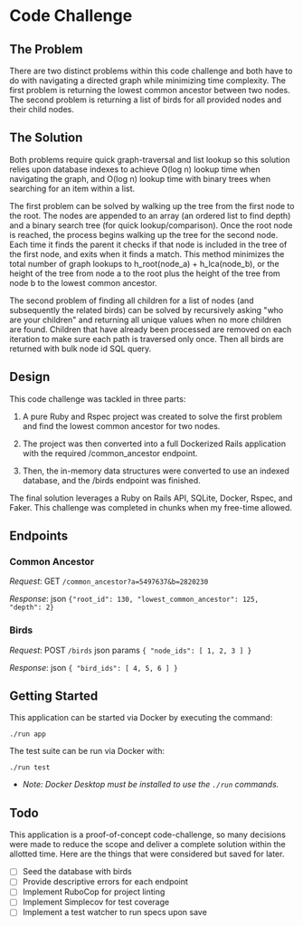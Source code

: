 # Code Challenge

## The Problem

There are two distinct problems within this code challenge and both have to do
with navigating a directed graph while minimizing time complexity. The first
problem is returning the lowest common ancestor between two nodes. The second
problem is returning a list of birds for all provided nodes and their child
nodes.

## The Solution

Both problems require quick graph-traversal and list lookup so this solution
relies upon database indexes to achieve O(log n) lookup time when navigating
the graph, and O(log n) lookup time with binary trees when searching for an
item within a list.

The first problem can be solved by walking up the tree from the first node to
the root. The nodes are appended to an array (an ordered list to find depth)
and a binary search tree (for quick lookup/comparison). Once the root node is
reached, the process begins walking up the tree for the second node. Each time
it finds the parent it checks if that node is included in the tree of the first
node, and exits when it finds a match. This method minimizes the total number
of graph lookups to h_root(node_a) + h_lca(node_b), or the height of the tree
from node a to the root plus the height of the tree from node b to the lowest
common ancestor.

The second problem of finding all children for a list of nodes (and subsequently
the related birds) can be solved by recursively asking "who are your children"
and returning all unique values when no more children are found. Children that
have already been processed are removed on each iteration to make sure each
path is traversed only once. Then all birds are returned with bulk node id SQL
query.

## Design

This code challenge was tackled in three parts:

1) A pure Ruby and Rspec project was created to solve the first problem and find
the lowest common ancestor for two nodes.

2) The project was then converted into a full Dockerized Rails application with
the required /common_ancestor endpoint.

3) Then, the in-memory data structures were converted to use an indexed
database, and the /birds endpoint was finished.

The final solution leverages a Ruby on Rails API, SQLite, Docker, Rspec, and
Faker. This challenge was completed in chunks when my free-time allowed.

## Endpoints

### Common Ancestor

*Request*: GET `/common_ancestor?a=5497637&b=2820230`

*Response*: json `{"root_id": 130, "lowest_common_ancestor": 125, "depth": 2}`

### Birds

*Request*: POST `/birds` json params `{ "node_ids": [ 1, 2, 3 ] }`

*Response*: json `{ "bird_ids": [ 4, 5, 6 ] }`

## Getting Started

This application can be started via Docker by executing the command:

`./run app`

The test suite can be run via Docker with:

`./run test`

* *Note: Docker Desktop must be installed to use the `./run` commands.*

## Todo

This application is a proof-of-concept code-challenge, so many decisions were
made to reduce the scope and deliver a complete solution within the allotted
time. Here are the things that were considered but saved for later.

- [ ] Seed the database with birds
- [ ] Provide descriptive errors for each endpoint
- [ ] Implement RuboCop for project linting
- [ ] Implement Simplecov for test coverage
- [ ] Implement a test watcher to run specs upon save
